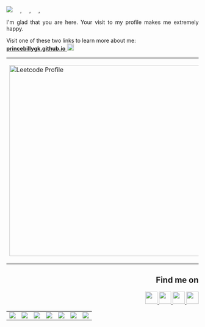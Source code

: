 <img src="https://readme-typing-svg.demolab.com?font=Fira+Code&weight=600&size=30&duration=2000&pause=1000&color=0969DA&center=true&repeat=false&width=310&lines=Software+Engineer"/>
<img src="https://cdn.jsdelivr.net/npm/programming-languages-logos/src/python/python.png" height="16px">, <img src="https://cdn.jsdelivr.net/npm/programming-languages-logos/src/go/go.png" height="16px">, <img src="https://cdn.jsdelivr.net/npm/programming-languages-logos/src/typescript/typescript.png" height="16px">, <img src="https://cdn.jsdelivr.net/npm/programming-languages-logos/src/javascript/javascript.png" height="16px">
<p align="justify">
I'm glad that you are here. Your visit to my profile makes me extremely happy.
</p>

Visit one of these two links to learn more about me:</br>
<a target="_blank" href="https://princebillygk.github.io/">
    <u><b>princebillygk.github.io</b></u>
    <img width="18px" height="18px" src="https://img.icons8.com/color/48/000000/external-link.png"/>
</a>

<table align="center">
<tr>
<td>
<p align="left">
    <a align="left" href="https://leetcode.com/princebillygk2/" target="_top"><img src="https://leetcard.jacoblin.cool/princebillygk2?ext=activity" border="0" width="500px" alt="Leetcode Profile"/></a>
</p>
</td>
<td>
<p align="right">
    <a align="right" href="https://data.typeracer.com/pit/profile?user=princebillygk&ref=badge" target="_top"><img src="https://data.typeracer.com/misc/badge?user=princebillygk" border="0" width="200px" alt="Typeracer Profile"/></a>
</p>
</td>
</tr>
</table>

<h2 align="right">Find me on</h2>
<p align="right">
<a target="_blank" href="https://www.linkedin.com/in/princebillygk/">
<img width="32px" height="32px"  src="https://img.icons8.com/color/48/000000/linkedin.png"/>
</a>
<a target="_blank" href="https://wa.link/6al4sv/">
<img width="32px" height="32px"  src="https://img.icons8.com/color/48/228BE6/whatsapp--v1.png"/>
</a>
<a target="_blank" href="https://www.facebook.com/princebillygk/">
<img width="32px" height="32px" src="https://img.icons8.com/color/48/000000/facebook-new.png"/>
</a>
<a target="_blank" href="mailto:princebillygk@gmail.com">
<img width="32px" height="32px" src="https://img.icons8.com/fluency/48/000000/mail.png"/>
</a>
</p>


<table align="center">
<tr>
    <td><img src="https://github.com/princebillygk/princebillygk/assets/112609311/83880afd-1e2f-439c-bcad-3617cdd0792e"></td>
    <td><img src="https://github.com/princebillygk/princebillygk/assets/112609311/a57b76bb-8a29-4193-b292-e866fcb3a204"></td>
    <td> <img src="https://github.com/princebillygk/princebillygk/assets/112609311/4d746793-08ae-4d7f-96c7-6b42dc70487b"></td>
    <td><img src="https://github.com/princebillygk/princebillygk/assets/112609311/8659796a-340d-41ef-838f-e83f8c27b1d6"></td>
    <td> <img src="https://github.com/princebillygk/princebillygk/assets/112609311/3db4a358-f3b1-44da-aa5c-b9bbed263bdd"></td>
    <td><img src="https://github.com/princebillygk/princebillygk/assets/112609311/976be82e-77f2-4609-8244-c9077ea83eb2"></td>
    <td><img src="https://github.com/princebillygk/princebillygk/assets/112609311/83880afd-1e2f-439c-bcad-3617cdd0792e"></td>
</tr>
</table>

